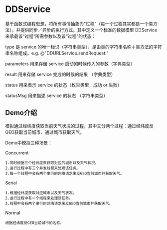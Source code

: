 # DDService
基于函数式编程思想，将所有事情抽象为“过程”（每一个过程其实都是一个类方法），并提供同步／异步的执行方式。其中定义一个标准的数据模型 DDService 来承载该“过程”所需参数以及该“过程”的状态：

type 是 service 的唯一标识（字符串类型），是由类的字符串名称＋类方法的字符串名称组成。e.g. @"DDURLService.sendRequest:"

parameters 用来存储 service 启动的时候传入的参数（字典类型）

result 用来存储 service 完成的时候的结果 （字典类型）

status 用来表示 service 的状态（枚举类型，成功 or 失败）

statusMsg 用来描述 service 的状态 （字符串类型）

## Demo介绍

模拟通过经纬度获取当前天气状况的过程，其中又分两个过程：通过经纬度反GEO获取当前城市、通过城市获取天气。

Demo中模拟三种场景：

Concurrent
	
	1.同时根据三个经纬度来获取对应的城市以及天气状况。
	2.运行过程中有三个并发线程来处理该任务。
	3.每一个线程中会有两个串行的网络请求来反GEO当前城市并获取天气。

Serial

	1.根据经纬度获取对应城市以及天气状况。
	2.运行过程中有一个线程来处理该任务。
	3.线程中会有两个串行的网络请求来反GEO当前城市并获取天气。
	
Normal
	
	根据经纬度反GEO当前城市的名称。